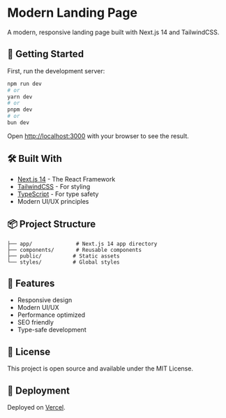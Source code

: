 # Modern Landing Page

A modern, responsive landing page built with Next.js 14 and TailwindCSS.

## 🚀 Getting Started

First, run the development server:

```bash
npm run dev
# or
yarn dev
# or
pnpm dev
# or
bun dev
```

Open [http://localhost:3000](http://localhost:3000) with your browser to see the result.

## 🛠️ Built With

- [Next.js 14](https://nextjs.org/) - The React Framework
- [TailwindCSS](https://tailwindcss.com) - For styling
- [TypeScript](https://www.typescriptlang.org/) - For type safety
- Modern UI/UX principles

## 📦 Project Structure

```
├── app/              # Next.js 14 app directory
├── components/       # Reusable components
├── public/          # Static assets
└── styles/          # Global styles
```

## 🔑 Features

- Responsive design
- Modern UI/UX
- Performance optimized
- SEO friendly
- Type-safe development

## 📝 License

This project is open source and available under the MIT License.

## 🚀 Deployment

Deployed on [Vercel](https://vercel.com).
